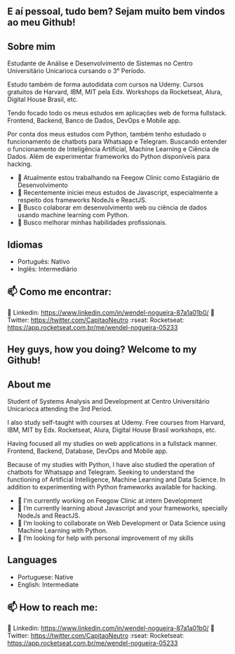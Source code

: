 ## E aí pessoal, tudo bem? Sejam muito bem vindos ao meu Github!



## Sobre mim

Estudante de Análise e Desenvolvimento de Sistemas no Centro Universitário Unicarioca cursando o 3° Período.

Estudo também de forma autodidata com cursos na Udemy. Cursos gratuitos de Harvard, IBM, MIT pela Edx. Workshops da Rocketseat, Alura, Digital House Brasil, etc.

Tendo focado todo os meus estudos em aplicações web de forma fullstack. Frontend, Backend, Banco de Dados, DevOps e Mobile app.

Por conta dos meus estudos com Python, também tenho estudado o funcionamento de chatbots para Whatsapp e Telegram. Buscando entender o funcionamento de Inteligência Artificial, Machine Learning e Ciência de Dados. Além de experimentar frameworks do Python disponíveis para hacking.


- 🔭 Atualmente estou trabalhando na Feegow Clinic como Estagiário de Desenvolvimento
- 🌱 Recentemente iniciei meus estudos de Javascript, especialmente a respeito dos frameworks NodeJs e ReactJS.
- 👯 Busco colaborar em desenvolvimento web ou ciência de dados usando machine learning com Python.
- 🤔 Busco melhorar minhas habilidades profissionais.



## Idiomas

- Português: Nativo
- Inglês: Intermediário


## 📫 Como me encontrar:

:busts_in_silhouette: Linkedin: https://www.linkedin.com/in/wendel-nogueira-87a1a01b0/
:twisted_rightwards_arrows: Twitter: https://twitter.com/CapitaoNeutro
:rseat: Rocketseat: https://app.rocketseat.com.br/me/wendel-nogueira-05233



## Hey guys, how you doing? Welcome to my Github!


## About me

Student of Systems Analysis and Development at Centro Universitário Unicarioca attending the 3rd Period.

I also study self-taught with courses at Udemy. Free courses from Harvard, IBM, MIT by Edx. Rocketseat, Alura, Digital House Brasil workshops, etc.

Having focused all my studies on web applications in a fullstack manner. Frontend, Backend, Database, DevOps and Mobile app.

Because of my studies with Python, I have also studied the operation of chatbots for Whatsapp and Telegram. Seeking to understand the functioning of Artificial Intelligence, Machine Learning and Data Science. In addition to experimenting with Python frameworks available for hacking.

- 🔭 I'm currently working on Feegow Clinic at intern Development
- 🌱 I’m currently learning about Javascript and your frameworks, specially NodeJs and ReactJS.
- 👯 I’m looking to collaborate on Web Development or Data Science using Machine Learning with Python.
- 🤔 I’m looking for help with personal improvement of my skills

## Languages

- Portuguese: Native
- English: Intermediate


## 📫 How to reach me:

:busts_in_silhouette: Linkedin: https://www.linkedin.com/in/wendel-nogueira-87a1a01b0/
:twisted_rightwards_arrows: Twitter: https://twitter.com/CapitaoNeutro
:rseat: Rocketseat: https://app.rocketseat.com.br/me/wendel-nogueira-05233
